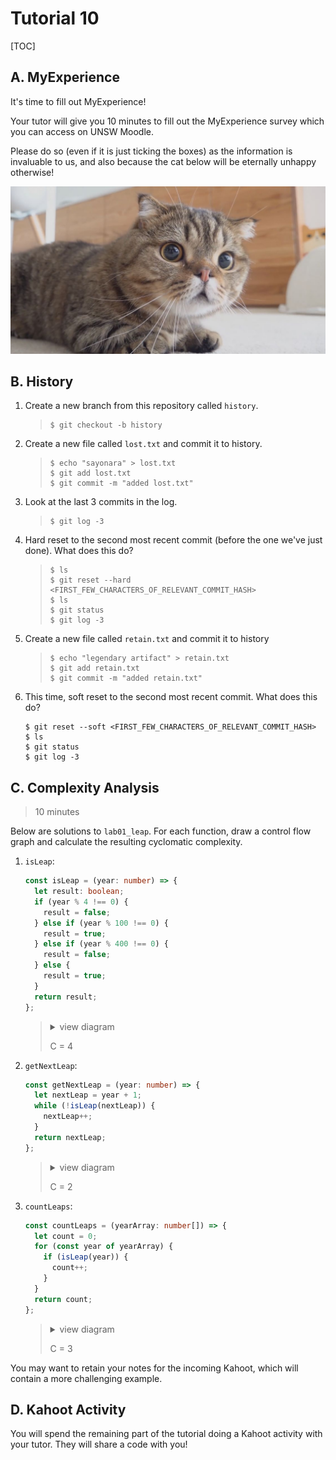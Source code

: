 # Tutorial 10

[TOC]

## A. MyExperience

It's time to fill out MyExperience!

Your tutor will give you 10 minutes to fill out the MyExperience survey which you can access on UNSW Moodle.

Please do so (even if it is just ticking the boxes) as the information is invaluable to us, and also because the cat below will be eternally unhappy otherwise!

![lulu](assets/lulu.jpg)

## B. History

1. Create a new branch from this repository called `history`.
   > ```shell
   > $ git checkout -b history
   > ```
1. Create a new file called `lost.txt` and commit it to history.

   > ```shell
   > $ echo "sayonara" > lost.txt
   > $ git add lost.txt
   > $ git commit -m "added lost.txt"
   > ```

1. Look at the last 3 commits in the log.

   > ```shell
   > $ git log -3
   > ```

1. Hard reset to the second most recent commit (before the one we've just done). What does this do?

   > ```shell
   > $ ls
   > $ git reset --hard <FIRST_FEW_CHARACTERS_OF_RELEVANT_COMMIT_HASH>
   > $ ls
   > $ git status
   > $ git log -3
   > ```

1. Create a new file called `retain.txt` and commit it to history
   > ```shell
   > $ echo "legendary artifact" > retain.txt
   > $ git add retain.txt
   > $ git commit -m "added retain.txt"
   > ```
1. This time, soft reset to the second most recent commit. What does this do?
   ```shell
   $ git reset --soft <FIRST_FEW_CHARACTERS_OF_RELEVANT_COMMIT_HASH>
   $ ls
   $ git status
   $ git log -3
   ```

## C. Complexity Analysis

> 10 minutes

Below are solutions to `lab01_leap`. For each function, draw a control flow graph and calculate the resulting cyclomatic complexity.

1. `isLeap`:

   ```ts
   const isLeap = (year: number) => {
     let result: boolean;
     if (year % 4 !== 0) {
       result = false;
     } else if (year % 100 !== 0) {
       result = true;
     } else if (year % 400 !== 0) {
       result = false;
     } else {
       result = true;
     }
     return result;
   };
   ```

   > <details close>
   > <summary>view diagram</summary>
   >
   > ![](solutions/isLeapComplexity.png)
   >
   > </details>
   >
   > C = 4

1. `getNextLeap`:

   ```ts
   const getNextLeap = (year: number) => {
     let nextLeap = year + 1;
     while (!isLeap(nextLeap)) {
       nextLeap++;
     }
     return nextLeap;
   };
   ```

   > <details close>
   > <summary>view diagram</summary>
   >
   > ![](solutions/getNextLeapComplexity.png)
   >
   > </details>
   >
   > C = 2

1. `countLeaps`:
   ```ts
   const countLeaps = (yearArray: number[]) => {
     let count = 0;
     for (const year of yearArray) {
       if (isLeap(year)) {
         count++;
       }
     }
     return count;
   };
   ```
   > <details close>
   > <summary>view diagram</summary>
   >
   > ![](solutions/countLeapsComplexity.png)
   >
   > </details>
   >
   > C = 3

You may want to retain your notes for the incoming Kahoot, which will contain a more challenging example.

## D. Kahoot Activity

You will spend the remaining part of the tutorial doing a Kahoot activity with your tutor. They will share a code with you!
